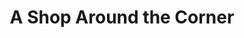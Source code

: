 ---
title: "A Shop Around the Corner"
url: /new-braunfels/a-shop-around-the-corner/
shop: Andenken
---